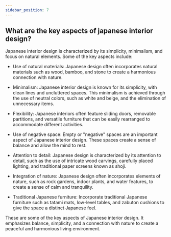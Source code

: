 ```yaml
---
sidebar_position: 7
---
```


## What are the key aspects of japanese interior design?

Japanese interior design is characterized by its simplicity, minimalism, and focus on natural elements. Some of the key aspects include:

* Use of natural materials: Japanese design often incorporates natural materials such as wood, bamboo, and stone to create a harmonious connection with nature.

* Minimalism: Japanese interior design is known for its simplicity, with clean lines and uncluttered spaces. This minimalism is achieved through the use of neutral colors, such as white and beige, and the elimination of unnecessary items.

* Flexibility: Japanese interiors often feature sliding doors, removable partitions, and versatile furniture that can be easily rearranged to accommodate different activities.

* Use of negative space: Empty or "negative" spaces are an important aspect of Japanese interior design. These spaces create a sense of balance and allow the mind to rest.

* Attention to detail: Japanese design is characterized by its attention to detail, such as the use of intricate wood carvings, carefully placed lighting, and traditional paper screens known as shoji.

* Integration of nature: Japanese design often incorporates elements of nature, such as rock gardens, indoor plants, and water features, to create a sense of calm and tranquility.

* Traditional Japanese furniture: Incorporate traditional Japanese furniture such as tatami mats, low-level tables, and zabuton cushions to give the space a distinct Japanese feel.

These are some of the key aspects of Japanese interior design. It emphasizes balance, simplicity, and a connection with nature to create a peaceful and harmonious living environment.